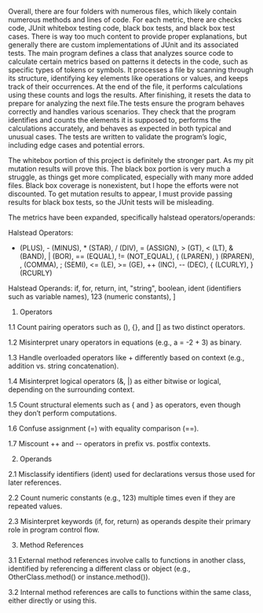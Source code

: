 Overall, there are four folders with numerous files, which likely contain numerous methods and lines of code. For each metric, there are checks code, JUnit whitebox testing code, black box tests, and black box test cases. There is way too much content to provide proper explanations, but generally there are custom implementations of JUnit and its associated tests. The main program defines a class that analyzes source code to calculate certain metrics based on patterns it detects in the code, such as specific types of tokens or symbols. It processes a file by scanning through its structure, identifying key elements like operations or values, and keeps track of their occurrences. At the end of the file, it performs calculations using these counts and logs the results. After finishing, it resets the data to prepare for analyzing the next file.The tests ensure the program behaves correctly and handles various scenarios. They check that the program identifies and counts the elements it is supposed to, performs the calculations accurately, and behaves as expected in both typical and unusual cases. The tests are written to validate the program’s logic, including edge cases and potential errors.

The whitebox portion of this project is definitely the stronger part. As my pit mutation results will prove this. The black box portion is very much a struggle, as things get more complicated, especially with many more added files. Black box coverage is nonexistent, but I hope the efforts were not discounted. To get mutation results to appear, I must provide passing results for black box tests, so the JUnit tests will be misleading.

The metrics have been expanded, specifically halstead operators/operands:

Halstead Operators:
+ (PLUS), - (MINUS), * (STAR), / (DIV), = (ASSIGN), > (GT), < (LT), & (BAND), | (BOR), == (EQUAL), != (NOT_EQUAL), ( (LPAREN), ) (RPAREN), , (COMMA), ; (SEMI), <= (LE), >= (GE), ++ (INC), -- (DEC), { (LCURLY), } (RCURLY)

Halstead Operands:
if, for, return, int, "string", boolean, ident (identifiers such as variable names), 123 (numeric constants), ]

1. Operators

1.1 Count pairing operators such as (), {}, and [] as two distinct operators.

1.2 Misinterpret unary operators in equations (e.g., a = -2 + 3) as binary.

1.3 Handle overloaded operators like + differently based on context (e.g., addition vs. string concatenation).

1.4 Misinterpret logical operators (&, |) as either bitwise or logical, depending on the surrounding context.

1.5 Count structural elements such as { and } as operators, even though they don’t perform computations.

1.6 Confuse assignment (=) with equality comparison (==).

1.7 Miscount ++ and -- operators in prefix vs. postfix contexts.

2. Operands

2.1 Misclassify identifiers (ident) used for declarations versus those used for later references.

2.2 Count numeric constants (e.g., 123) multiple times even if they are repeated values.

2.3 Misinterpret keywords (if, for, return) as operands despite their primary role in program control flow.

3. Method References

3.1 External method references involve calls to functions in another class, identified by referencing a different class or object (e.g., OtherClass.method() or instance.method()).

3.2 Internal method references are calls to functions within the same class, either directly or using this.



